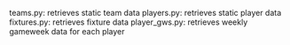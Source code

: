 teams.py: retrieves static team data
players.py: retrieves static player data
fixtures.py: retrieves fixture data
player_gws.py: retrieves weekly gameweek data for each player

